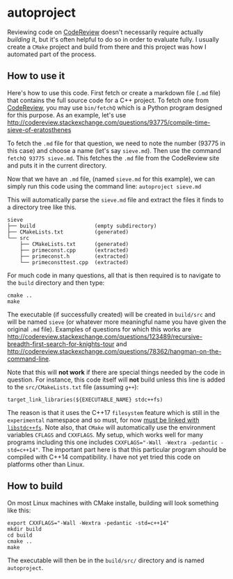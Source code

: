 # autoproject
Reviewing code on [CodeReview](http://codereview.stackexchange.com) doesn't necessarily require actually *building* it, but it's often helpful to do so in order to evaluate fully.  I usually create a `CMake` project and build from there and this project was how I automated part of the process.  

## How to use it
Here's how to use this code.  First fetch or create a markdown file (`.md` file) that contains the full source code for a C++ project.  To fetch one from [CodeReview](http://codereview.stackexchange.com), you may use `bin/fetchQ` which is a Python program designed for this purpose.  As an example, let's use http://codereview.stackexchange.com/questions/93775/compile-time-sieve-of-eratosthenes 

To fetch the `.md` file for that question, we need to note the number (93775 in this case) and choose a name (let's say `sieve.md`).  Then use the command `fetchQ 93775 sieve.md`.  This fetches the `.md` file from the CodeReview site and puts it in the current directory.   

Now that we have an `.md` file, (named `sieve.md` for this example), we can simply run this code using the command line: `autoproject sieve.md`

This will automatically parse the `sieve.md` file and extract the files it finds to a directory tree like this.

<!-- language: lang-none -->

    sieve
    ├── build                   (empty subdirectory)
    ├── CMakeLists.txt          (generated)
    └── src
        ├── CMakeLists.txt      (generated)
        ├── primeconst.cpp      (extracted)
        ├── primeconst.h        (extracted)
        └── primeconsttest.cpp  (extracted)

For much code in many questions, all that is then required is to navigate to the `build` directory and then type:

    cmake ..
    make 

The executable (if successfully created) will be created in `build/src` and will be named `sieve` (or whatever more meaningful name you have given the original `.md` file).  Examples of questions for which this works are http://codereview.stackexchange.com/questions/123489/recursive-breadth-first-search-for-knights-tour and http://codereview.stackexchange.com/questions/78362/hangman-on-the-command-line.

Note that this will **not work** if there are special things needed by the code in question.  For instance, this code itself will **not** build unless this line is added to the `src/CMakeLists.txt` file (assuming `g++`):

    target_link_libraries(${EXECUTABLE_NAME} stdc++fs)

The reason is that it uses the C++17 `filesystem` feature which is still in the `experimental` namespace and so must, for now [must be linked with `libstdc++fs`](https://gcc.gnu.org/onlinedocs/libstdc++/manual/using.html#manual.intro.using.flags).  Note also, that `CMake` will automatically use the environment variables `CFLAGS` and `CXXFLAGS`.  My setup, which works well for many programs including this one includes `CXXFLAGS="-Wall -Wextra -pedantic -std=c++14"`.  The important part here is that this particular program should be compiled with C++14 compatibility.  I have not yet tried this code on platforms other than Linux.

## How to build

On most Linux machines with CMake installe, building will look something like this:

    export CXXFLAGS="-Wall -Wextra -pedantic -std=c++14"
    mkdir build
    cd build
    cmake ..
    make

The executable will then be in the `build/src/` directory and is named `autoproject`.
